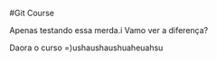 #Git Course

Apenas testando essa merda.i
Vamo ver a diferença?

Daora o curso =)ushaushaushuaheuahsu
